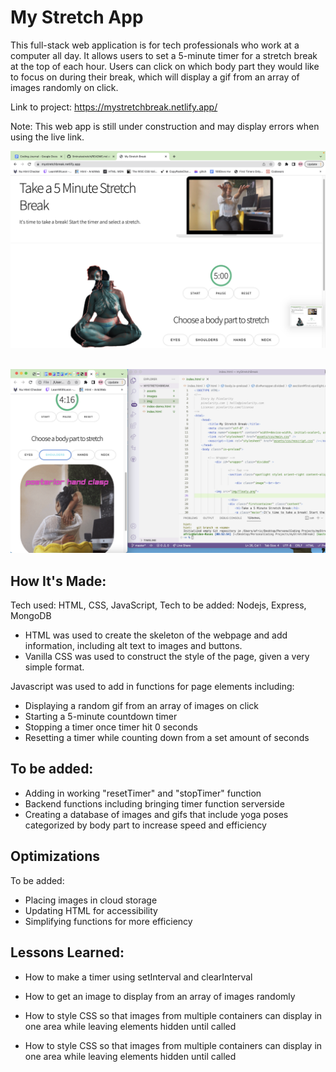 # My Stretch App
This full-stack web application is for tech professionals who work at a computer all day. It allows users to set a 5-minute timer for a stretch break at the top of each hour. Users can click on which body part they would like to focus on during their break, which will display a gif from an array of images randomly on click.


Link to project: https://mystretchbreak.netlify.app/

Note: This web app is still under construction and may display errors when using the live link.



![display of homepage of my stretch app application showing a woman stretching on laptop view with caption "Take a 5 minute stretch break", 5 minute timer, and buttons for body parts neck, shoulders, hands, eyes](public/img/mystretchapp.png)<br><br>

![display of homepage in mobile view with html vscode open next to it](public/img/mobileview.png)






## How It's Made:
Tech used: HTML, CSS, JavaScript, Tech to be added: Nodejs, Express, MongoDB

- HTML was used to create the skeleton of the webpage and add information, including alt text to images and buttons.
- Vanilla CSS was used to construct the style of the page, given a very simple format.

Javascript was used to add in functions for page elements including:

- Displaying a random gif from an array of images on click
- Starting a 5-minute countdown timer
- Stopping a timer once timer hit 0 seconds
- Resetting a timer while counting down from a set amount of seconds

## To be added:

- Adding in working "resetTimer" and "stopTimer" function
- Backend functions including bringing timer function serverside
- Creating a database of images and gifs that include yoga poses categorized by body part to increase speed and efficiency


## Optimizations
To be added:

- Placing images in cloud storage
- Updating HTML for accessibility
- Simplifying functions for more efficiency


## Lessons Learned:
- How to make a timer using setInterval and clearInterval
- How to get an image to display from an array of images randomly

- How to style CSS so that images from multiple containers can display in one area while leaving elements hidden until called

- How to style CSS so that images from multiple containers can display in one area while leaving elements hidden until called

